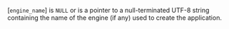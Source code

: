[`engine_name`] is `NULL` or is a pointer to a null-terminated UTF-8
string containing the name of the engine (if any) used to create the
application.